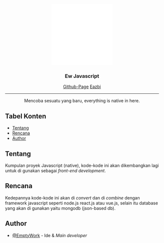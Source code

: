 <p align="center">
  <a href="" rel="noopener">
 <img width=200px height=200px src="https://raw.githubusercontent.com/EmptyWork/ew-javascript/master/images/ew.png" alt="Project logo"></a>
</p>

<h3 align="center">Ew Javascript</h3>

<div align="center">

[Github-Page](https://emptywork.github.io/ew-javascript/)
[Eazbi](http://eazbi.rf.gd)

</div>

---

<p align="center"> Mencoba sesuatu yang baru, everything is native in here.
    <br> 
</p>

## Tabel Konten

- [Tentang](#about)
- [Rencana](#rencana)
- [Author](#author)

## Tentang <a name = "tentang"></a>

Kumpulan proyek Javascript (native), kode-kode ini akan dikembangkan lagi untuk di gunakan sebagai <i>front-end development</i>.

## Rencana <a name = "rencana"></a>

Kedepannya kode-kode ini akan di <i>convert</i> dan di <i>combine</i> dengan framework javascript seperti node.js react.js atau vue.js, selain itu database yang akan di gunakan yaitu mongodb (json-based db).

## Author <a name = "author"></a>

- [@EmptyWork](https://github.com/emptywork) - Ide & <i>Main developer</i>

